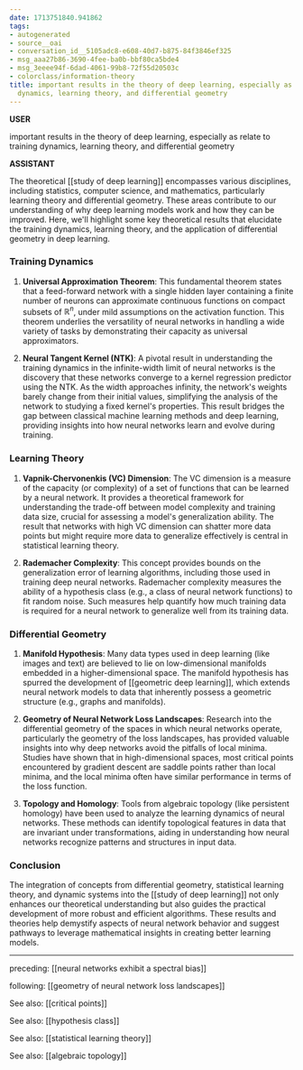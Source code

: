 ```yaml
---
date: 1713751840.941862
tags:
- autogenerated
- source__oai
- conversation_id__5105adc8-e608-40d7-b875-84f3846ef325
- msg_aaa27b86-3690-4fee-ba0b-bbf80ca5bde4
- msg_3eeee94f-6dad-4061-99b8-72f55d20503c
- colorclass/information-theory
title: important results in the theory of deep learning, especially as relate to training
  dynamics, learning theory, and differential geometry
---
```


**USER**

important results in the theory of deep learning, especially as relate to training dynamics, learning theory, and differential geometry


**ASSISTANT**

The theoretical [[study of deep learning]] encompasses various disciplines, including statistics, computer science, and mathematics, particularly learning theory and differential geometry. These areas contribute to our understanding of why deep learning models work and how they can be improved. Here, we'll highlight some key theoretical results that elucidate the training dynamics, learning theory, and the application of differential geometry in deep learning.

### Training Dynamics

1. **Universal Approximation Theorem**: This fundamental theorem states that a feed-forward network with a single hidden layer containing a finite number of neurons can approximate continuous functions on compact subsets of $\mathbb{R}^n$, under mild assumptions on the activation function. This theorem underlies the versatility of neural networks in handling a wide variety of tasks by demonstrating their capacity as universal approximators.

2. **Neural Tangent Kernel (NTK)**: A pivotal result in understanding the training dynamics in the infinite-width limit of neural networks is the discovery that these networks converge to a kernel regression predictor using the NTK. As the width approaches infinity, the network's weights barely change from their initial values, simplifying the analysis of the network to studying a fixed kernel's properties. This result bridges the gap between classical machine learning methods and deep learning, providing insights into how neural networks learn and evolve during training.

### Learning Theory

1. **Vapnik-Chervonenkis (VC) Dimension**: The VC dimension is a measure of the capacity (or complexity) of a set of functions that can be learned by a neural network. It provides a theoretical framework for understanding the trade-off between model complexity and training data size, crucial for assessing a model's generalization ability. The result that networks with high VC dimension can shatter more data points but might require more data to generalize effectively is central in statistical learning theory.

2. **Rademacher Complexity**: This concept provides bounds on the generalization error of learning algorithms, including those used in training deep neural networks. Rademacher complexity measures the ability of a hypothesis class (e.g., a class of neural network functions) to fit random noise. Such measures help quantify how much training data is required for a neural network to generalize well from its training data.

### Differential Geometry

1. **Manifold Hypothesis**: Many data types used in deep learning (like images and text) are believed to lie on low-dimensional manifolds embedded in a higher-dimensional space. The manifold hypothesis has spurred the development of [[geometric deep learning]], which extends neural network models to data that inherently possess a geometric structure (e.g., graphs and manifolds).

2. **Geometry of Neural Network Loss Landscapes**: Research into the differential geometry of the spaces in which neural networks operate, particularly the geometry of the loss landscapes, has provided valuable insights into why deep networks avoid the pitfalls of local minima. Studies have shown that in high-dimensional spaces, most critical points encountered by gradient descent are saddle points rather than local minima, and the local minima often have similar performance in terms of the loss function.

3. **Topology and Homology**: Tools from algebraic topology (like persistent homology) have been used to analyze the learning dynamics of neural networks. These methods can identify topological features in data that are invariant under transformations, aiding in understanding how neural networks recognize patterns and structures in input data.

### Conclusion

The integration of concepts from differential geometry, statistical learning theory, and dynamic systems into the [[study of deep learning]] not only enhances our theoretical understanding but also guides the practical development of more robust and efficient algorithms. These results and theories help demystify aspects of neural network behavior and suggest pathways to leverage mathematical insights in creating better learning models.


---

preceding: [[neural networks exhibit a spectral bias]]  


following: [[geometry of neural network loss landscapes]]

See also: [[critical points]]


See also: [[hypothesis class]]


See also: [[statistical learning theory]]


See also: [[algebraic topology]]